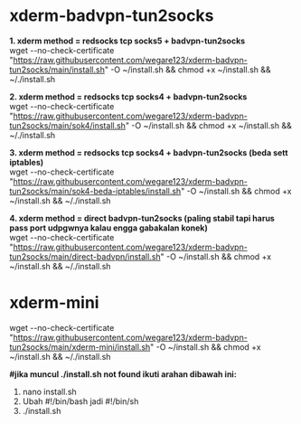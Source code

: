 # xderm-badvpn-tun2socks
**1. xderm method = redsocks tcp socks5 + badvpn-tun2socks**
<br>
wget --no-check-certificate "https://raw.githubusercontent.com/wegare123/xderm-badvpn-tun2socks/main/install.sh" -O ~/install.sh && chmod +x ~/install.sh && ~/./install.sh

**2. xderm method = redsocks tcp socks4 + badvpn-tun2socks**
<br>
wget --no-check-certificate "https://raw.githubusercontent.com/wegare123/xderm-badvpn-tun2socks/main/sok4/install.sh" -O ~/install.sh && chmod +x ~/install.sh && ~/./install.sh

**3. xderm method = redsocks tcp socks4 + badvpn-tun2socks (beda sett iptables)**
<br>
wget --no-check-certificate "https://raw.githubusercontent.com/wegare123/xderm-badvpn-tun2socks/main/sok4-beda-iptables/install.sh" -O ~/install.sh && chmod +x ~/install.sh && ~/./install.sh

**4. xderm method = direct badvpn-tun2socks (paling stabil tapi harus pass port udpgwnya kalau engga gabakalan konek)**
<br>
wget --no-check-certificate "https://raw.githubusercontent.com/wegare123/xderm-badvpn-tun2socks/main/direct-badvpn/install.sh" -O ~/install.sh && chmod +x ~/install.sh && ~/./install.sh

# xderm-mini
wget --no-check-certificate "https://raw.githubusercontent.com/wegare123/xderm-badvpn-tun2socks/main/xderm-mini/install.sh" -O ~/install.sh && chmod +x ~/install.sh && ~/./install.sh

**#jika muncul ./install.sh not found ikuti arahan dibawah ini:**
<br>
1. nano install.sh
2. Ubah #!/bin/bash jadi #!/bin/sh
3. ./install.sh
